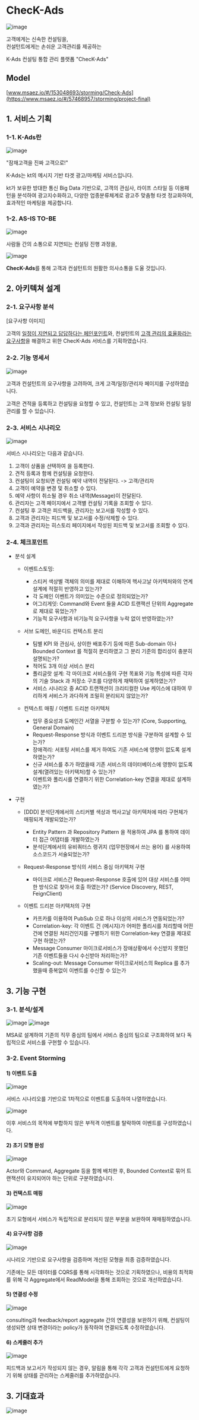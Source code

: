 # ChecK-Ads

![image](https://github.com/user-attachments/assets/3b029b92-a9c1-450f-b830-571b694e430d)

고객에게는 신속한 컨설팅을,    
컨설턴트에게는 손쉬운 고객관리를 제공하는   

K-Ads 컨설팅 통합 관리 플랫폼 "ChecK-Ads"


## Model
[www.msaez.io/#/153048693/storming/Check-Ads](https://www.msaez.io/#/57468957/storming/project-final)

## 1. 서비스 기획

### 1-1. K-Ads란

![image](https://enterprise.kt.com/entpf/images/product/webResource/P_PD_AI_BD_004_wide-banner_m.jpg)

"잠재고객을 진짜 고객으로!"   

K-Ads는 kt의 메시지 기반 타겟 광고/마케팅 서비스입니다.

kt가 보유한 방대한 통신 Big Data 기반으로,
고객의 관심사, 라이프 스타일 등
이용패턴을 분석하여 광고지수화하고,
다양한 업종분류체계로 광고주 맞춤형 타겟 정교화하여,
효과적인 마케팅을 제공합니다.

### 1-2. AS-IS TO-BE

![image](https://github.com/user-attachments/assets/bb5c279c-8ba0-44da-9efd-d6b4f58d0a96)


사람들 간의 소통으로 지연되는 컨설팅 진행 과정을,   

![image](https://github.com/user-attachments/assets/fd09eef2-99d0-47d1-b8f6-0e8fe3544169)


<b>ChecK-Ads</b>를 통해 고객과 컨설턴트의 원활한 의사소통을 도울 것입니다.

## 2. 아키텍쳐 설계

### 2-1. 요구사항 분석

[요구사항 이미지]

고객의 <U>일정이 지연되고 답답하다는 페인포인트</U>와, 컨설턴트의 <u>고객 관리의 효율화라는 요구사항</u>을 해결하고 위한 ChecK-Ads 서비스를 기획하였습니다.

### 2-2. 기능 명세서

![image](https://github.com/user-attachments/assets/c10bda1f-a452-455b-a265-9d9d8dd5beb6)

고객과 컨설턴트의 요구사항을 고려하여, 크게 고객/일정/관리자 페이지를 구성하였습니다.

고객은 견적을 등록하고 컨설팅을 요청할 수 있고, 컨설턴트는 고객 정보와 컨설팅 일정 관리를 할 수 있습니다. 

### 2-3. 서비스 시나리오

![image](https://github.com/user-attachments/assets/368fd1f4-2ad7-4351-aa14-8dd2548e677c)

서비스 시나리오는 다음과 같습니다.

1. 고객이 상품을 선택하여 을 등록한다.
2. 견적 등록과 함께 컨설팅을 요청한다.
3. 컨설팅이 요청되면 컨설팅 예약 내역이 전달된다. -> 고객/관리자
4. 고객이 예약을 변경 및 취소할 수 있다.
5. 예약 사항이 취소될 경우 취소 내역(Message)이 전달된다.
6. 관리자는 고객 페이지에서 고객별 컨설팅 기록을 조회할 수 있다.
7. 컨설팅 후 고객은 피드백을, 관리자는 보고서를 작성할 수 있다.
8. 고객과 관리자는 피드백 및 보고서를 수정/삭제할 수 있다.
9. 고객과 관리자는 히스토리 페이지에서 작성된 피드백 및 보고서를 조회할 수 있다.

### 2-4. 체크포인트

- 분석 설계

  - 이벤트스토밍:

    - 스티커 색상별 객체의 의미를 제대로 이해하여 헥사고날 아키텍처와의 연계 설계에 적절히 반영하고 있는가?
    - 각 도메인 이벤트가 의미있는 수준으로 정의되었는가?
    - 어그리게잇: Command와 Event 들을 ACID 트랜잭션 단위의 Aggregate 로 제대로 묶었는가?
    - 기능적 요구사항과 비기능적 요구사항을 누락 없이 반영하였는가?

  - 서브 도메인, 바운디드 컨텍스트 분리
    - 팀별 KPI 와 관심사, 상이한 배포주기 등에 따른  Sub-domain 이나 Bounded Context 를 적절히 분리하였고 그 분리 기준의 합리성이 충분히 설명되는가?
    - 적어도 3개 이상 서비스 분리
    - 폴리글랏 설계: 각 마이크로 서비스들의 구현 목표와 기능 특성에 따른 각자의 기술 Stack 과 저장소 구조를 다양하게 채택하여 설계하였는가?
    - 서비스 시나리오 중 ACID 트랜잭션이 크리티컬한 Use 케이스에 대하여 무리하게 서비스가 과다하게 조밀히 분리되지 않았는가?

  - 컨텍스트 매핑 / 이벤트 드리븐 아키텍처
    - 업무 중요성과  도메인간 서열을 구분할 수 있는가? (Core, Supporting, General Domain)
    - Request-Response 방식과 이벤트 드리븐 방식을 구분하여 설계할 수 있는가?
    - 장애격리: 서포팅 서비스를 제거 하여도 기존 서비스에 영향이 없도록 설계하였는가?
    - 신규 서비스를 추가 하였을때 기존 서비스의 데이터베이스에 영향이 없도록 설계(열려있는 아키택처)할 수 있는가?
    - 이벤트와 폴리시를 연결하기 위한 Correlation-key 연결을 제대로 설계하였는가?
- 구현
  - [DDD] 분석단계에서의 스티커별 색상과 헥사고날 아키텍처에 따라 구현체가 매핑되게 개발되었는가?
    - Entity Pattern 과 Repository Pattern 을 적용하여 JPA 를 통하여 데이터 접근 어댑터를 개발하였는가
    - 분석단계에서의 유비쿼터스 랭귀지 (업무현장에서 쓰는 용어) 를 사용하여 소스코드가 서술되었는가?
  - Request-Response 방식의 서비스 중심 아키텍처 구현
    - 마이크로 서비스간 Request-Response 호출에 있어 대상 서비스를 어떠한 방식으로 찾아서 호출 하였는가? (Service Discovery, REST, FeignClient)

  - 이벤트 드리븐 아키텍처의 구현
    - 카프카를 이용하여 PubSub 으로 하나 이상의 서비스가 연동되었는가?
    - Correlation-key: 각 이벤트 건 (메시지)가 어떠한 폴리시를 처리할때 어떤 건에 연결된 처리건인지를 구별하기 위한 Correlation-key 연결을 제대로 구현 하였는가?
    - Message Consumer 마이크로서비스가 장애상황에서 수신받지 못했던 기존 이벤트들을 다시 수신받아 처리하는가?
    - Scaling-out: Message Consumer 마이크로서비스의 Replica 를 추가했을때 중복없이 이벤트를 수신할 수 있는가

## 3. 기능 구현

### 3-1. 분석/설계

![image](https://github.com/user-attachments/assets/d705bf92-f52e-4e26-b224-27ca173e38f0)
![image](https://github.com/user-attachments/assets/0499f047-4f3a-45da-a002-cab69a76071e)


MSA로 설계하여 기존의 직무 중심의 팀에서 서비스 중심의 팀으로 구조화하여 보다 독립적으로 서비스를 구현할 수 있습니다.

### 3-2. Event Storming

#### 1) 이벤트 도출

![image](https://github.com/user-attachments/assets/5dd7154b-231b-4878-925d-a7c18e898c39)

서비스 시나리오를 기반으로 1차적으로 이벤트를 도출하여 나열하였습니다.

![image](https://github.com/user-attachments/assets/e7ffdb3b-78c1-4f70-8c60-8fae8df9fee4)

이후 서비스의 목적에 부합하지 않은 부적격 이벤트를 탈락하여 이벤트를 구성하였습니다.

#### 2) 초기 모형 완성

![image](https://github.com/user-attachments/assets/a3580447-28cc-438f-b012-046c600d7dea)


Actor와 Command, Aggregate 등을 함께 배치한 후, Bounded Context로 묶어 트랜잭션이 유지되어야 하는 단위로 구분하였습니다.

#### 3) 컨택스트 매핑

![image](https://github.com/user-attachments/assets/a3bc4cbc-1a67-42af-a949-b516c3304d7b)

초기 모형에서 서비스가 독립적으로 분리되지 않은 부분을 보완하여 재매핑하였습니다.

#### 4) 요구사항 검증

![image](https://github.com/user-attachments/assets/746dd99c-e63f-4fdd-bc0e-254447ecb639)


시나리오 기반으로 요구사항을 검증하며 개선된 모형을 최종 검증하였습니다.

기존에는 모든 데이터를 CQRS를 통해 시각화하는 것으로 기획하였으나, 비용의 최적화를 위해 각 Aggregate에서 ReadModel을 통해 조회하는 것으로 개선하였습니다.

#### 5) 연결성 수정

![image](https://github.com/user-attachments/assets/4c4c394d-a788-4714-9824-33302dc7b24f)


consulting과 feedback/report aggregate 간의 연결성을 보완하기 위해, 컨설팅이 생성되면 상태 변경이라는 policy가 동작하여 연결되도록 수정하였습니다.

#### 6) 스케줄러 추가

![image](https://github.com/user-attachments/assets/ac72636b-0614-4d17-afcb-d934d149affe)


피드백과 보고서가 작성되지 않는 경우, 알림을 통해 각각 고객과 컨설턴트에게 요청하기 위해 상태를 관리하는 스케줄러를 추가하였습니다.

## 3. 기대효과
![image](https://github.com/user-attachments/assets/790f339b-2937-45b5-a832-a124a08654a2)
